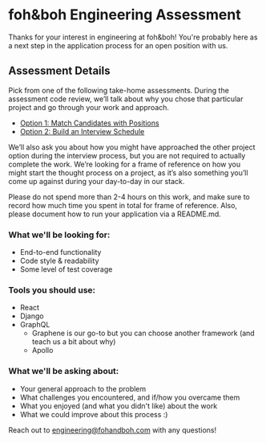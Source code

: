 # foh&boh Engineering Assessment

Thanks for your interest in engineering at foh&boh! You're probably here as a next step
in the application process for an open position with us. 

## Assessment Details
Pick from one of the following take-home assessments. During the assessment code review, we’ll talk about why you chose that particular project and go through your work and approach. 

 * [Option 1: Match Candidates with Positions](option1/README.md)
 * [Option 2: Build an Interview Schedule](option2/README.md)

We’ll also ask you about how you might have approached the other project option during the interview process, but you are not required to actually complete the work. We’re looking for a frame of reference on how you might start the thought process on a project, as it’s also something you’ll come up against during your day-to-day in our stack.

Please do not spend more than 2-4 hours on this work, and make sure to record how much time you spent in total for frame of reference. Also, please document how to run your application via a README.md.

### What we'll be looking for:
 * End-to-end functionality
 * Code style & readability
 * Some level of test coverage

### Tools you should use:
 * React
 * Django
 * GraphQL
   * Graphene is our go-to but you can choose another framework (and teach us a bit about why)
   * Apollo


### What we'll be asking about:
 * Your general approach to the problem
 * What challenges you encountered, and if/how you overcame them
 * What you enjoyed (and what you didn't like) about the work
 * What we could improve about this process :)

Reach out to engineering@fohandboh.com with any questions!
